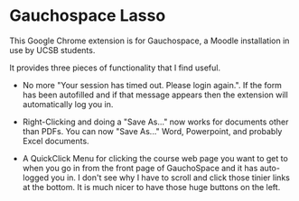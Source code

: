 # Gauchospace Lasso

This Google Chrome extension is for Gauchospace, a Moodle installation in use
by UCSB students.

It provides three pieces of functionality that I find useful. 

* No more "Your session has timed out.  Please login again.". If the form has
  been autofilled and if that message appears then the extension will
  automatically log you in. 

* Right-Clicking and doing a "Save As..." now works for documents other than
  PDFs. You can now "Save As..." Word, Powerpoint, and probably Excel
  documents. 

* A QuickClick Menu for clicking the course web page you want to get to when
  you go in from the front page of GauchoSpace and it has auto-logged you in.
  I don't see why I have to scroll and click those tinier links at the bottom.
  It is much nicer to have those huge buttons on the left.
